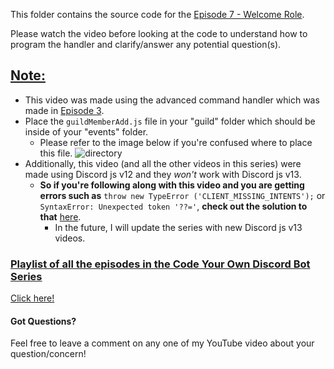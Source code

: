 This folder contains the source code for the [Episode 7 - Welcome Role](https://www.youtube.com/watch?v=NaNdui6PwM8).

Please watch the video before looking at the code to understand how to program the handler and clarify/answer any potential question(s).

## <ins>**Note:** </ins> ##
  - This video was made using the advanced command handler which was made in [Episode 3](https://www.youtube.com/watch?v=3AwHvRzX4QY&t=3s).
  - Place the `guildMemberAdd.js` file in your "guild" folder which should be inside of your "events" folder.
    - Please refer to the image below if you're confused where to place this file.
![directory](https://user-images.githubusercontent.com/66566840/141608877-97491a49-c15a-4d39-af83-4bbc01e2c9ee.PNG)
  - Additionally, this video (and all the other videos in this series) were made using Discord js v12 and they _won't_ work with Discord js v13. 
     - **So if you're following along with this video and you are getting errors such as** `throw new TypeError ('CLIENT_MISSING_INTENTS');` or `SyntaxError: Unexpected token '??='`, **check out the solution to that** [here](https://github.com/jishk11/Tutorial-Bot-in-DiscordJS/tree/main/Episode%201%20-%20Basics).
          - In the future, I will update the series with new Discord js v13 videos.
 

 ###  <ins> Playlist of all the episodes in the Code Your Own Discord Bot Series </ins>
[Click here!](https://www.youtube.com/watch?v=8pbcFKzDgKY&list=PLApYoRlzhXgwc1nno3QzpUfUuS5xaid_K)

#### Got Questions?
Feel free to leave a comment on any one of my YouTube video about your question/concern!
